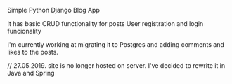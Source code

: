 Simple Python Django Blog App

It has basic CRUD functionality for posts
User registration and login funcionality

I'm currently working at migrating it to Postgres
and adding comments and likes to the posts.

//
27.05.2019. site is no longer hosted on server.
I've decided to rewrite it in Java and Spring
